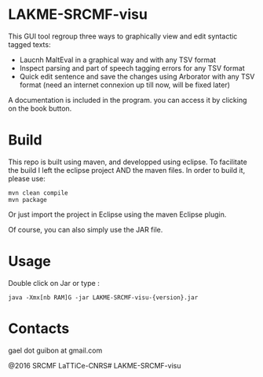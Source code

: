 LAKME-SRCMF-visu
===============

This GUI tool regroup three ways to graphically view and edit syntactic tagged texts: 
- Laucnh MaltEval in a graphical way and with any TSV format
- Inspect parsing and part of speech tagging errors for any TSV format
- Quick edit sentence and save the changes using Arborator with any TSV format (need an internet connexion up till now, will be fixed later)

A documentation is included in the program. you can access it by clicking on the book button.

# Build

This repo is built using maven, and developped using eclipse. To facilitate the build I left the eclipse project AND the maven files. In order to build it, please use:

```
mvn clean compile
mvn package
```

Or just import the project in Eclipse using the maven Eclipse plugin.

Of course, you can also simply use the JAR file.

# Usage

Double click on Jar or type :

```
java -Xmx[nb RAM]G -jar LAKME-SRCMF-visu-{version}.jar
```

# Contacts

gael dot guibon at gmail.com

@2016 SRCMF LaTTiCe-CNRS# LAKME-SRCMF-visu
